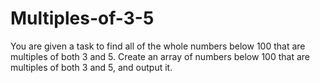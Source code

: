# Multiples-of-3-5
You are given a task to find all of the whole numbers below 100 that are multiples of both 3 and 5. Create an array of numbers below 100 that are multiples of both 3 and 5, and output it.

